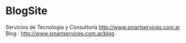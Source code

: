 # BlogSite
Servicios de Tecnología y Consultoría
http://www.smartservices.com.ar
Blog : http://www.smartservices.com.ar/blog
